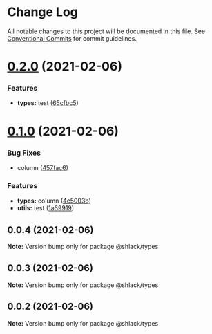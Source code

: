 # Change Log

All notable changes to this project will be documented in this file.
See [Conventional Commits](https://conventionalcommits.org) for commit guidelines.

# [0.2.0](https://github.com/GiancarlosIO/js-ts-monorepo/compare/v0.1.0...v0.2.0) (2021-02-06)


### Features

* **types:** test ([65cfbc5](https://github.com/GiancarlosIO/js-ts-monorepo/commit/65cfbc5c8c35709955dfc1bcd1ddfbf8b3015f76))





# [0.1.0](https://github.com/GiancarlosIO/js-ts-monorepo/compare/v0.0.4...v0.1.0) (2021-02-06)


### Bug Fixes

* column ([457fac6](https://github.com/GiancarlosIO/js-ts-monorepo/commit/457fac6201c0b787f2ee88a014b9510732b19699))


### Features

* **types:** column ([4c5003b](https://github.com/GiancarlosIO/js-ts-monorepo/commit/4c5003ba9f05c67ab7b8961975b1c1e974f3d217))
* **utils:** test ([1a69919](https://github.com/GiancarlosIO/js-ts-monorepo/commit/1a699190b5a721120a541883406cf87448ca2ffa))





## 0.0.4 (2021-02-06)

**Note:** Version bump only for package @shlack/types





## 0.0.3 (2021-02-06)

**Note:** Version bump only for package @shlack/types





## 0.0.2 (2021-02-06)

**Note:** Version bump only for package @shlack/types
